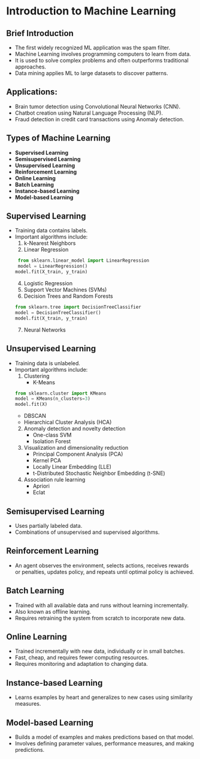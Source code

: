 # Introduction to Machine Learning

## Brief Introduction
- The first widely recognized ML application was the spam filter.
- Machine Learning involves programming computers to learn from data.
- It is used to solve complex problems and often outperforms traditional approaches.
- Data mining applies ML to large datasets to discover patterns.

## Applications:
- Brain tumor detection using Convolutional Neural Networks (CNN).
- Chatbot creation using Natural Language Processing (NLP).
- Fraud detection in credit card transactions using Anomaly detection.

## Types of Machine Learning
- **Supervised Learning**
- **Semisupervised Learning**
- **Unsupervised Learning**
- **Reinforcement Learning**
- **Online Learning**
- **Batch Learning**
- **Instance-based Learning**
- **Model-based Learning**

## Supervised Learning
- Training data contains labels.
- Important algorithms include:
  1. k-Nearest Neighbors
  2. Linear Regression
   ``` python
    from sklearn.linear_model import LinearRegression
    model = LinearRegression()
   model.fit(X_train, y_train)
  ```
  4. Logistic Regression
  5. Support Vector Machines (SVMs)
  6. Decision Trees and Random Forests
   ``` python
  from sklearn.tree import DecisionTreeClassifier
  model = DecisionTreeClassifier()
  model.fit(X_train, y_train)
  ```
  7. Neural Networks

## Unsupervised Learning
- Training data is unlabeled.
- Important algorithms include:
  1. Clustering
     - K-Means
    ``` python
  from sklearn.cluster import KMeans
  model = KMeans(n_clusters=3)
  model.fit(X)
  ```
     - DBSCAN
     - Hierarchical Cluster Analysis (HCA)
  2. Anomaly detection and novelty detection
     - One-class SVM
     - Isolation Forest
  3. Visualization and dimensionality reduction
     - Principal Component Analysis (PCA)
     - Kernel PCA
     - Locally Linear Embedding (LLE)
     - t-Distributed Stochastic Neighbor Embedding (t-SNE)
  4. Association rule learning
     - Apriori
     - Eclat

## Semisupervised Learning
- Uses partially labeled data.
- Combinations of unsupervised and supervised algorithms.

## Reinforcement Learning
- An agent observes the environment, selects actions, receives rewards or penalties, updates policy, and repeats until optimal policy is achieved.

## Batch Learning
- Trained with all available data and runs without learning incrementally.
- Also known as offline learning.
- Requires retraining the system from scratch to incorporate new data.

## Online Learning
- Trained incrementally with new data, individually or in small batches.
- Fast, cheap, and requires fewer computing resources.
- Requires monitoring and adaptation to changing data.

## Instance-based Learning
- Learns examples by heart and generalizes to new cases using similarity measures.

## Model-based Learning
- Builds a model of examples and makes predictions based on that model.
- Involves defining parameter values, performance measures, and making predictions.
